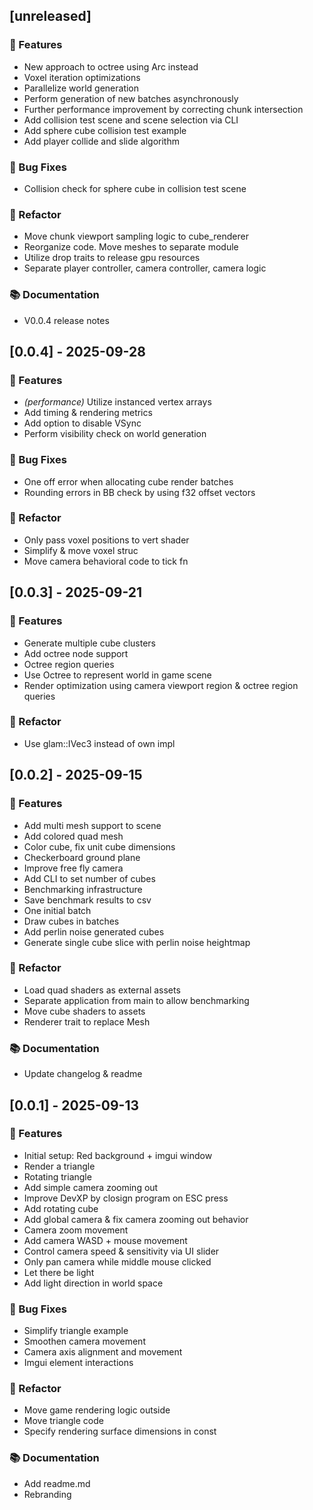 ## [unreleased]

### 🚀 Features

- New approach to octree using Arc<Chunks> instead
- Voxel iteration optimizations
- Parallelize world generation
- Perform generation of new batches asynchronously
- Further performance improvement by correcting chunk intersection
- Add collision test scene and scene selection via CLI
- Add sphere cube collision test example
- Add player collide and slide algorithm

### 🐛 Bug Fixes

- Collision check for sphere cube in collision test scene

### 🚜 Refactor

- Move chunk viewport sampling logic to cube_renderer
- Reorganize code. Move meshes to separate module
- Utilize drop traits to release gpu resources
- Separate player controller, camera controller, camera logic

### 📚 Documentation

- V0.0.4 release notes
## [0.0.4] - 2025-09-28

### 🚀 Features

- *(performance)* Utilize instanced vertex arrays
- Add timing & rendering metrics
- Add option to disable VSync
- Perform visibility check on world generation

### 🐛 Bug Fixes

- One off error when allocating cube render batches
- Rounding errors in BB check by using f32 offset vectors

### 🚜 Refactor

- Only pass voxel positions to vert shader
- Simplify & move voxel struc
- Move camera behavioral code to tick fn
## [0.0.3] - 2025-09-21

### 🚀 Features

- Generate multiple cube clusters
- Add octree node support
- Octree region queries
- Use Octree to represent world in game scene
- Render optimization using camera viewport region & octree region queries

### 🚜 Refactor

- Use glam::IVec3 instead of own impl
## [0.0.2] - 2025-09-15

### 🚀 Features

- Add multi mesh support to scene
- Add colored quad mesh
- Color cube, fix unit cube dimensions
- Checkerboard ground plane
- Improve free fly camera
- Add CLI to set number of cubes
- Benchmarking infrastructure
- Save benchmark results to csv
- One initial batch
- Draw cubes in batches
- Add perlin noise generated cubes
- Generate single cube slice with perlin noise heightmap

### 🚜 Refactor

- Load quad shaders as external assets
- Separate application from main to allow benchmarking
- Move cube shaders to assets
- Renderer trait to replace Mesh

### 📚 Documentation

- Update changelog & readme
## [0.0.1] - 2025-09-13

### 🚀 Features

- Initial setup: Red background + imgui window
- Render a triangle
- Rotating triangle
- Add simple camera zooming out
- Improve DevXP by closign program on ESC press
- Add rotating cube
- Add global camera & fix camera zooming out behavior
- Camera zoom movement
- Add camera WASD + mouse movement
- Control camera speed & sensitivity via UI slider
- Only pan camera while middle mouse clicked
- Let there be light
- Add light direction in world space

### 🐛 Bug Fixes

- Simplify triangle example
- Smoothen camera movement
- Camera axis alignment and movement
- Imgui element interactions

### 🚜 Refactor

- Move game rendering logic outside
- Move triangle code
- Specify rendering surface dimensions in const

### 📚 Documentation

- Add readme.md
- Rebranding
